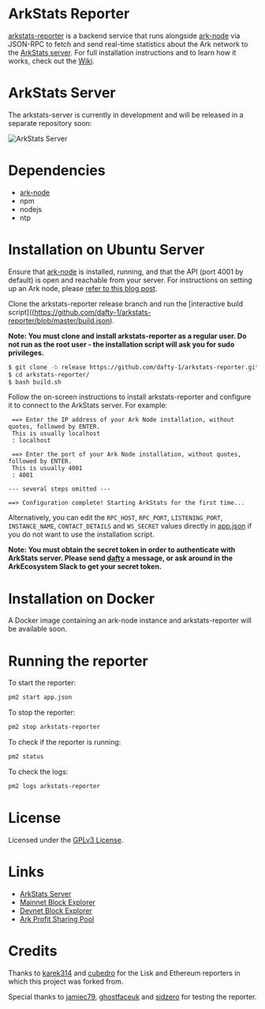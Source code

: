 # ArkStats Reporter

[arkstats-reporter](https://github.com/dafty-1/arkstats-reporter) is a backend service that runs alongside [ark-node](https://github.com/ArkEcosystem/ark-node) via JSON-RPC to fetch and send real-time statistics about the Ark network to the [ArkStats server](https://arkstats.net). For full installation instructions and to learn how it works, check out the [Wiki](https://github.com/dafty-1/arkstats-reporter/wiki).

# ArkStats Server
The arkstats-server is currently in development and will be released in a separate repository soon:

![ArkStats Server](https://github.com/dafty-1/arkstats-reporter/blob/master/ArkStatsReporter.png?raw=true)

# Dependencies
- [ark-node](https://github.com/ArkEcosystem/ark-node)
- npm
- nodejs
- ntp

# Installation on Ubuntu Server
Ensure that [ark-node](https://github.com/ArkEcosystem/ark-node) is installed, running, and that the API (port 4001 by default) is open and reachable from your server. For instructions on setting up an Ark node, please [refer to this blog post](https://blog.ark.io/how-to-setup-a-node-for-ark-and-a-basic-cheat-sheet-4f82910719da).

Clone the arkstats-reporter release branch and run the [interactive build script]((https://github.com/dafty-1/arkstats-reporter/blob/master/build.json).

**Note: You must clone and install arkstats-reporter as a regular user. Do not run as the root user - the installation script will ask you for sudo privileges.**
```sh
$ git clone -b release https://github.com/dafty-1/arkstats-reporter.git
$ cd arkstats-reporter/
$ bash build.sh
```
Follow the on-screen instructions to install arkstats-reporter and configure it to connect to the ArkStats server. For example:
```
 ==> Enter the IP address of your Ark Node installation, without quotes, followed by ENTER.
 This is usually localhost
 : localhost
 
 ==> Enter the port of your Ark Node installation, without quotes, followed by ENTER.
 This is usually 4001
 : 4001
 
--- several steps omitted ---

==> Configuration complete! Starting ArkStats for the first time...
```

Alternatively, you can edit the `RPC_HOST`, `RPC_PORT`, `LISTENING_PORT`, `INSTANCE_NAME`, `CONTACT_DETAILS` and `WS_SECRET` values directly in [app.json](https://github.com/dafty-1/arkstats-reporter/blob/master/app.json) if you do not want to use the installation script.

**Note: You must obtain the secret token in order to authenticate with ArkStats server. Please send [dafty](https://arkecosystem.slack.com/messages/@dafty/) a message, or ask around in the ArkEcosystem Slack to get your secret token.**

# Installation on Docker
A Docker image containing an ark-node instance and arkstats-reporter will be available soon.

# Running the reporter
To start the reporter:
```sh
pm2 start app.json
```
To stop the reporter:
```sh
pm2 stop arkstats-reporter
```

To check if the reporter is running:
```sh
pm2 status
```

To check the logs:
```sh
pm2 logs arkstats-reporter
```
# License
Licensed under the [GPLv3 License](https://github.com/dafty-1/arkstats-reporter/blob/master/LICENSE).

# Links
- [ArkStats Server](https://arkstats.net)
- [Mainnet Block Explorer](https://explorer.dafty.net)
- [Devnet Block Explorer](https://dexplorer.dafty.net)
- [Ark Profit Sharing Pool](https://dafty.net)

# Credits
Thanks to [karek314](https://github.com/karek314/lisk-network-reporter) and [cubedro](https://github.com/cubedro/eth-net-intelligence-api) for the Lisk and Ethereum reporters in which this project was forked from.

Special thanks to [jamiec79](https://arkecosystem.slack.com/messages/@jamiec79/), [ghostfaceuk](https://arkecosystem.slack.com/messages/@ghostfaceuk/) and [sidzero](https://arkecosystem.slack.com/messages/@sidzero/) for testing the reporter.
